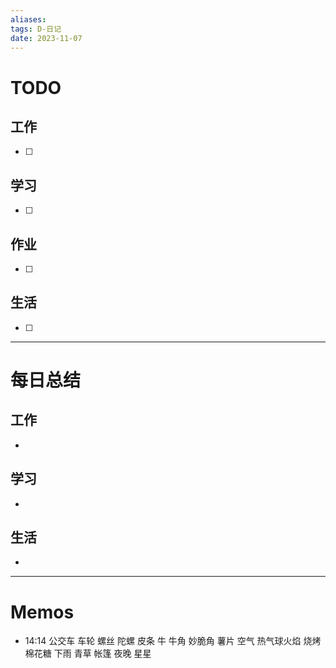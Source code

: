 ```yaml
---
aliases:
tags: D-日记
date: 2023-11-07
---
```

# TODO

## 工作

- [ ] 
## 学习

- [ ] 
## 作业

- [ ] 
## 生活

- [ ] 
*** 
# 每日总结

## 工作

- 
## 学习

- 
## 生活

- 

----------------------
# Memos


- 14:14 公交车 车轮 螺丝 陀螺 皮条 牛 牛角 妙脆角 薯片 空气 热气球火焰 烧烤 棉花糖 下雨 青草 帐篷 夜晚 星星 